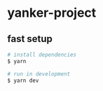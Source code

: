 # yanker-project

## fast setup
```bash
# install dependencies
$ yarn

# run in development
$ yarn dev
```
